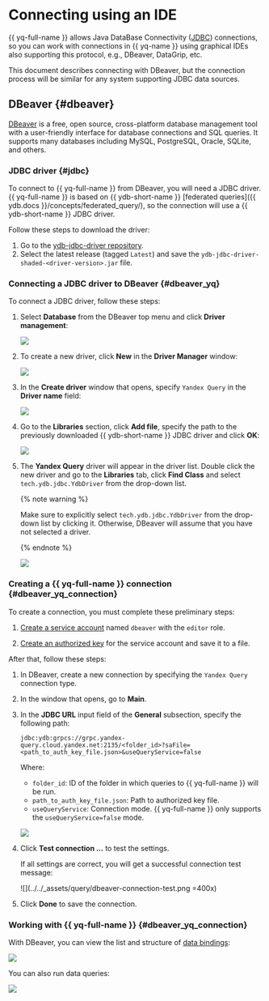 # Connecting using an IDE

{{ yq-full-name }} allows Java DataBase Connectivity ([JDBC](https://ru.wikipedia.org/wiki/Java_Database_Connectivity)) connections, so you can work with connections in {{ yq-name }} using graphical IDEs also supporting this protocol, e.g., DBeaver, DataGrip, etc.

This document describes connecting with DBeaver, but the connection process will be similar for any system supporting JDBC data sources.

## DBeaver {#dbeaver}

[DBeaver](https://dbeaver.com) is a free, open source, cross-platform database management tool with a user-friendly interface for database connections and SQL queries. It supports many databases including MySQL, PostgreSQL, Oracle, SQLite, and others.

### JDBC driver {#jdbc}

To connect to {{ yq-full-name }} from DBeaver, you will need a JDBC driver. {{ yq-full-name }} is based on {{ ydb-short-name }} [federated queries]({{ ydb.docs }}/concepts/federated_query/), so the connection will use a {{ ydb-short-name }} JDBC driver.

Follow these steps to download the driver:
1. Go to the [ydb-jdbc-driver repository](https://github.com/ydb-platform/ydb-jdbc-driver/releases).
1. Select the latest release (tagged `Latest`) and save the `ydb-jdbc-driver-shaded-<driver-version>.jar` file.

### Connecting a JDBC driver to DBeaver {#dbeaver_yq}

To connect a JDBC driver, follow these steps:
1. Select **Database** from the DBeaver top menu and click **Driver management**:

    ![](../../_assets/query/dbeaver-driver-management_ru.png)

1. To create a new driver, click **New** in the **Driver Manager** window:

    ![](../../_assets/query/dbeaver-driver-create-new-driver_ru.png)

1. In the **Create driver** window that opens, specify `Yandex Query` in the **Driver name** field:

    ![](../../_assets/query/dbeaver-driver-create-new-driver-set-name_ru.png)

1. Go to the **Libraries** section, click **Add file**, specify the path to the previously downloaded {{ ydb-short-name }} JDBC driver and click **OK**:

    ![](../../_assets/query/dbeaver-add-driver_ru.png)


1. The **Yandex Query** driver will appear in the driver list. Double click the new driver and go to the **Libraries** tab, click **Find Class** and select `tech.ydb.jdbc.YdbDriver` from the drop-down list.

    {% note warning %}

    Make sure to explicitly select `tech.ydb.jdbc.YdbDriver` from the drop-down list by clicking it. Otherwise, DBeaver will assume that you have not selected a driver.

    {% endnote %}

    ![](../../_assets/query/dbeaver-driver-management-driver_ru.png)

### Creating a {{ yq-full-name }} connection {#dbeaver_yq_connection}

To create a connection, you must complete these preliminary steps:
1. [Create a service account](../../iam/operations/sa/create.md) named `dbeaver` with the `editor` role.

1. [Create an authorized key](../../iam/operations/authentication/manage-authorized-keys.md#create-authorized-key) for the service account and save it to a file.


After that, follow these steps:
1. In DBeaver, create a new connection by specifying the `Yandex Query` connection type.

1. In the window that opens, go to **Main**.
1. In the **JDBC URL** input field of the **General** subsection, specify the following path:

    ```text
    jdbc:ydb:grpcs://grpc.yandex-query.cloud.yandex.net:2135/<folder_id>?saFile=<path_to_auth_key_file.json>&useQueryService=false
    ```

    Where:
    - `folder_id`: ID of the folder in which queries to {{ yq-full-name }} will be run.
    - `path_to_auth_key_file.json`: Path to authorized key file.
    - `useQueryService`: Connection mode. {{ yq-full-name }} only supports the `useQueryService=false` mode.

    ![](../../_assets/query/dbeaver-yandex-query-connection.png)

1. Click **Test connection ...** to test the settings.

    If all settings are correct, you will get a successful connection test message:

    ![](../../_assets/query/dbeaver-connection-test.png =400x)

1. Click **Done** to save the connection.

### Working with {{ yq-full-name }} {#dbeaver_yq_connection}

With DBeaver, you can view the list and structure of [data bindings](../concepts/glossary.md#binding):

![](../../_assets/query/dbeaver-binding-structure.png)

You can also run data queries:

![](../../_assets/query/dbeaver-query.png)

